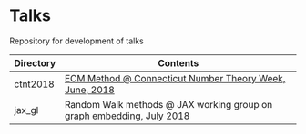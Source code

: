 # Talks
Repository for development of talks

|Directory | Contents |
|---|---| 
|ctnt2018 | [ECM Method @ Connecticut Number Theory Week, June, 2018](ctnt2018/ctnt2018.pdf) |
|jax_gl | Random Walk methods @ JAX working group on graph embedding, July 2018|

